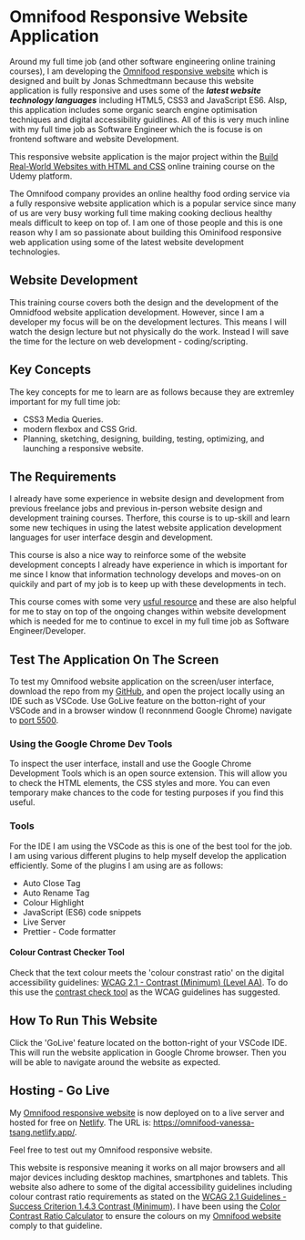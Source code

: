 # Omnifood Responsive Website Application

Around my full time job (and other software engineering online training courses), I am developing the [Omnifood responsive website](https://omnifood.dev/) which is designed and built by Jonas Schmedtmann because this website application is fully responsive and uses some of the **_latest website technology languages_** including HTML5, CSS3 and JavaScript ES6. Alsp, this application includes some organic search engine optimisation techniques and digital accessibility guidlines. All of this is very much inline with my full time job as Software Engineer which the is focuse is on frontend software and website Development.

This responsive website application is the major project within the [Build Real-World Websites with HTML and CSS](https://www.udemy.com/course/design-and-develop-a-killer-website-with-html5-and-css3/) online training course on the Udemy platform.

The Omnifood company provides an online healthy food ording service via a fully responsive website application which is a popular service since many of us are very busy working full time making cooking declious healthy meals difficult to keep on top of. I am one of those people and this is one reason why I am so passionate about building this Ominifood responsive web application using some of the latest website development technologies.

## Website Development

This training course covers both the design and the development of the Omnidfood website application development. However, since I am a developer my focus will be on the development lectures. This means I will watch the design lecture but not physically do the work. Instead I will save the time for the lecture on web development - coding/scripting.

## Key Concepts

The key concepts for me to learn are as follows because they are extremley important for my full time job:

- CSS3 Media Queries.
- modern flexbox and CSS Grid.
- Planning, sketching, designing, building, testing, optimizing, and launching a responsive website.

## The Requirements

I already have some experience in website design and development from previous freelance jobs and previous in-person website design and development training courses. Therfore, this course is to up-skill and learn some new techiques in using the latest website application development languages for user interface desgin and development.

This course is also a nice way to reinforce some of the website development concepts I already have experience in which is important for me since I know that information technology develops and moves-on on quickily and part of my job is to keep up with these developments in tech.

This course comes with some very [usful resource](https://codingheroes.io/resources/) and these are also helpful for me to stay on top of the ongoing changes within website development which is needed for me to continue to excel in my full time job as Software Engineer/Developer.

## Test The Application On The Screen

To test my Omnifood website application on the screen/user interface, download the repo from my [GitHub](https://github.com/VanessaTsang888/OmniFood-responsive-website/tree/dev-branch), and open the project locally using an IDE such as VSCode. Use GoLive feature on the botton-right of your VSCode and in a browser window (I reconnmend Google Chrome) navigate to [port 5500](http://127.0.0.1:5500/index.html).

### Using the Google Chrome Dev Tools

To inspect the user interface, install and use the Google Chrome Development Tools which is an open source extension. This will allow you to check the HTML elements, the CSS styles and more. You can even temporary make chances to the code for testing purposes if you find this useful.

### Tools

For the IDE I am using the VSCode as this is one of the best tool for the job. I am using various different plugins to help myself develop the application efficiently. Some of the plugins I am using are as follows:

- Auto Close Tag
- Auto Rename Tag
- Colour Highlight
- JavaScript (ES6) code snippets
- Live Server
- Prettier - Code formatter

#### Colour Contrast Checker Tool

Check that the text colour meets the 'colour constrast ratio' on the digital accessibility guidelines: [WCAG 2.1 - Contrast (Minimum) (Level AA)](https://www.w3.org/WAI/WCAG21/Understanding/contrast-minimum.html). To do this use the [contrast check tool](https://webaim.org/resources/contrastchecker/) as the WCAG guidelines has suggested.

## How To Run This Website

Click the 'GoLive' feature located on the botton-right of your VSCode IDE. This will run the website application in Google Chrome browser. Then you will be able to navigate around the website as expected.

## Hosting - Go Live

My [Omnifood responsive website](https://omnifood-vanessa-tsang.netlify.app/) is now deployed on to a live server and hosted for free on [Netlify](https://app.netlify.com/). The URL is: https://omnifood-vanessa-tsang.netlify.app/.

Feel free to test out my Omnifood responsive website.

This website is responsive meaning it works on all major browsers and all major devices including desktop machines, smartphones and tablets. This website also adhere to some of the digital accessibility guidelines including colour contrast ratio requirements as stated on the [WCAG 2.1 Guidelines - Success Criterion 1.4.3 Contrast (Minimum)](https://www.w3.org/TR/WCAG/#contrast-minimum). I have been using the [Color Contrast Ratio Calculator](https://www.msfw.com/Services/ContrastRatioCalculator) to ensure the colours on my [Omnifood website](https://omnifood-vanessa-tsang.netlify.app/) comply to that guideline.
